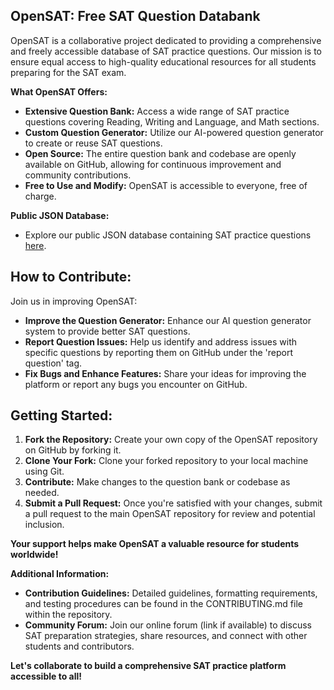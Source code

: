 ## OpenSAT: Free SAT Question Databank

OpenSAT is a collaborative project dedicated to providing a comprehensive and freely accessible database of SAT practice questions. Our mission is to ensure equal access to high-quality educational resources for all students preparing for the SAT exam.

**What OpenSAT Offers:**

- **Extensive Question Bank:** Access a wide range of SAT practice questions covering Reading, Writing and Language, and Math sections.
- **Custom Question Generator:** Utilize our AI-powered question generator to create or reuse SAT questions.
- **Open Source:** The entire question bank and codebase are openly available on GitHub, allowing for continuous improvement and community contributions.
- **Free to Use and Modify:** OpenSAT is accessible to everyone, free of charge.

**Public JSON Database:**
- Explore our public JSON database containing SAT practice questions [here](https://api.jsonsilo.com/public/942c3c3b-3a0c-4be3-81c2-12029def19f5).

## How to Contribute:

Join us in improving OpenSAT:

- **Improve the Question Generator:** Enhance our AI question generator system to provide better SAT questions.
- **Report Question Issues:** Help us identify and address issues with specific questions by reporting them on GitHub under the 'report question' tag.
- **Fix Bugs and Enhance Features:** Share your ideas for improving the platform or report any bugs you encounter on GitHub.

## Getting Started:

1. **Fork the Repository:** Create your own copy of the OpenSAT repository on GitHub by forking it.
2. **Clone Your Fork:** Clone your forked repository to your local machine using Git.
3. **Contribute:** Make changes to the question bank or codebase as needed.
4. **Submit a Pull Request:** Once you're satisfied with your changes, submit a pull request to the main OpenSAT repository for review and potential inclusion.

**Your support helps make OpenSAT a valuable resource for students worldwide!**

**Additional Information:**

- **Contribution Guidelines:** Detailed guidelines, formatting requirements, and testing procedures can be found in the CONTRIBUTING.md file within the repository.
- **Community Forum:** Join our online forum (link if available) to discuss SAT preparation strategies, share resources, and connect with other students and contributors.

**Let's collaborate to build a comprehensive SAT practice platform accessible to all!**
